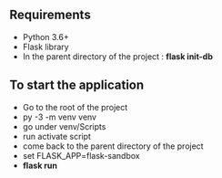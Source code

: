 ## Requirements
- Python 3.6+
- Flask library
- In the parent directory of the project : <b>flask init-db</b>

## To start the application
- Go to the root of the project
- py -3 -m venv venv
- go under venv/Scripts
- run activate script
- come back to the parent directory of the project
- set FLASK_APP=flask-sandbox
- <b>flask run</b>